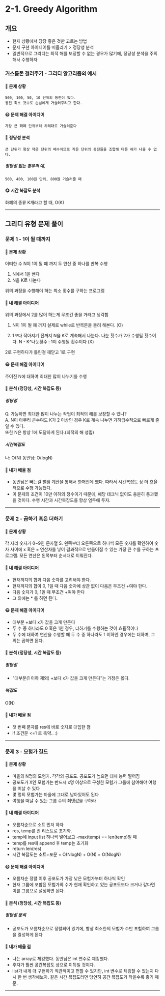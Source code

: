 # 2-1. Greedy Algorithm

## 개요
- 현재 상황에서 당장 좋은 것만 고르는 방법
- 문제 구현 아이디어를 떠올리기 > 정당성 분석
- 일반적으로 그리디는 최적 해를 보장할 수 없는 경우가  많기에, 정당성 분석을 주의해서 수행하자

### 거스름돈 걸러주기 - 그리디 알고리즘의 예시
#### 🤔 문제 상황
    500, 100, 50, 10 단위의 동전이 있다.
    동전 최소 갯수로 손님에게 거슬러주려고 한다.

#### 😃 문제 해결 아이디어
    가장 큰 화폐 단위부터 차례대로 거슬러준다

#### 🧐 정당성 분석
    큰 단위가 항상 작은 단위의 배수이므로 작은 단위의 동전들을 조합해 다른 해가 나올 수 없다.
##### 정당성 없는 경우의 예,
    500, 400, 100원 단위, 800원 거슬러줄 때

#### 😋 시간 복잡도 분석
화폐의 종류 K개라고 할 때, O(K)

---

## 그리디 유형 문제 풀이
### 문제 1 - 1이 될 때까지
#### 🤔 문제 상황
어떠한 수 N이 1이 될 떄 까지
두 연산 중 하나를 반복 수행
1. N에서 1을 뺀다
2. N을 K로 나눈다

위의 과정을 수행해야 하는 최소 횟수를 구하는 프로그램
#### 🙋 내 해결 아이디어
위의 과정에서 2를 많이 하는게 무조건 좋을 거라고 생각함

1. N이 1이 될 떄 까지 실제로 while로 반복문을 돌려 해본다. (O)

2. 1보다 작아지기 전까지 N을 K로 계속해서 나눈다.
나눈 횟수가 2가 수행될 횟수이다.
N - K^나눈횟수 : 1이 수행될 횟수이다 (X)

2로 구현하다가 틀린걸 깨닫고 1로 구현

#### 😃 문제 해결 아이디어
주어진 N에 대하여 최대한 많이 나누기를 수행

#### 🧐 분석 (정당성, 시간 복잡도 등)
##### 정당성
Q. 가능하면 최대한 많이 나누는 작업이 최적의 해를 보장할 수 있나?\
A. N이 아무리 큰수여도 K가 2 이상인 경우 K로 계속 나누면 기하급수적으로 빠르게 줄일 수 있다.\
또한 N은 항상 1에 도달하게 된다.(최적의 해 성립)

##### 시간복잡도
나: O(N)
동빈님: O(logN)

#### 🙆 내가 배울 점
- 동빈님은 빼는걸 뺄셈 계산을 통해서 한꺼번에 했다. 따라서 시간복잡도 상 더 효율적으로 수행 가능했다.
- 이 문제의 조건이 10만 이하의 정수이기 때문에, 해당 테크닉 없이도 충분히 통과했을 것이다. 수행 시간과 시간복잡도를 항상 염두에 두자.

---
### 문제 2 - 곱하기 혹은 더하기
#### 🤔 문제 상황
각 자리 숫자가 0~9인 문자열 S.
왼쪽부터 오른쪽으로 하나씩 모든 숫자를 확인하여 숫자 사이에 x 혹은 = 연산자를 넣어 결과적으로 만들어질 수 있는 가장 큰 수를 구하는 프로그램.
모든 연산은 왼쪽부터 순서대로 이뤄진다.

#### 🙋 내 해결 아이디어
* 현재까지의 합과 다음 숫자를 고려해야 한다.
* 현재까지의 합이 0, 1일 때 다음 숫자에 상관 없이 다음은 무조건 +여야 한다.
* 다음 숫자가 0, 1일 때 무조건 +여야 한다
* 그 외에는 * 를 하면 된다.

#### 😃 문제 해결 아이디어
- 대부분 +보다 x가 값을 크게 만든다
- 두 수 중 하나라도 0 혹은 1인 경우, 더하기를 수행하는 것이 효율적이다
- 두 수에 대하여 연산을 수행할 때 두 수 중 하나라도 1 이하인 경우에는 더하며, 그 외는 곱하면 된다.

#### 🧐 분석 (정당성, 시간 복잡도 등)
##### 정당성
- "대부분(1 이하 제외) +보다 x가 값을 크게 만든다"는 가정은 옳다.
##### 복잡도
O(N)

#### 🙆 내가 배울 점
- 첫 번째 문자를 res에 바로 숫자로 대입한 점
- if 조건문 <=1 로 축약.. :)
---

### 문제 3 - 모험가 길드
#### 🤔 문제 상황
- 마을의 N명의 모험가. 각각의 공포도. 공포도가 높으면 대처 능력 떨어짐
- 공포도가 X인 모험가는 반드시 x명 이상으로 구성한 모험가 그룹에 참여해야 여행을 떠날 수 있다
- 몇 명의 모험가는 마을에 그대로 남아있어도 된다
- 여행을 떠날 수 있는 그룹 수의 최댓값을 구하라

#### 🙋 내 해결 아이디어
- 오름차순으로 소트 먼저 하자
- res, temp를 빈 리스트로 초기화.
- temp에 input list 하나씩 넣어보고
-max(temp) == len(temp)일 때
- temp를 res에 append 후 temp는 초기화
- return len(res)
- 시간 복잡도는 소트+포문 = O(NlogN) + O(N) = O(NlogN)

#### 😃 문제 해결 아이디어
- 오름차순 정렬 이후 공포도가 가장 낮은 모험가부터 하나씩 확인
- 현재 그룹에 포함된 모험가의 수가 현재 확인하고 있는 공포도보다 크거나 같다면 이를  그룹으로 설정하면 된다.

#### 🧐 분석 (정당성, 시간 복잡도 등)
##### 정당성 분석
- 공포도가 오름차순으로 정렬되어 있기에, 항상 최소한의 모험가 수만 포험하여 그룹을 결성하게 된다

#### 🙆 내가 배울 점
- 나는 array로 체킹했다. 동빈님은 int 변수로 체킹했다.
- 후자가 훨씬 공간복잡도 상으로 이득일 것이다.
- list가 내게 더 구현하기 직관적이고 편할 수 있지만, int 변수로 체킹할 수 있는지 다시 한 번 생각해보자. 같은 시간 복잡도라면 당연히 공간 복잡도가 작을수록 좋기 때문.
---